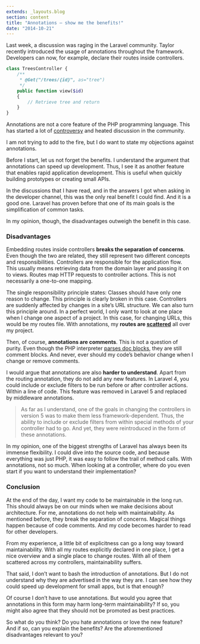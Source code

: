 ```yaml
---
extends: _layouts.blog
section: content
title: "Annotations – show me the benefits!"
date: "2014-10-21"
---
```


Last week, a discussion was raging in the Laravel community.
Taylor recently introduced the usage of annotations throughout the framework.
Developers can now, for example, declare their routes inside controllers.

~~~php
class TreesController {
    /**
     * @Get("/trees/{id}", as="tree")
     */
    public function view($id)
    {
        // Retrieve tree and return
    }
}
~~~

Annotations are not a core feature of the PHP programming language.
This has started a lot of [controversy][1] and heated discussion in the community.

I am not trying to add to the fire, but I do want to state my objections against annotations.

Before I start, let us not forget the benefits.
I understand the argument that annotations can speed up development.
Thus, I see it as another feature that enables rapid application development.
This is useful when quickly building prototypes or creating small APIs.

In the discussions that I have read, and in the answers I got when asking in the developer channel, this was the only real benefit I could find.
And it is a good one.
Laravel has proven before that one of its main goals is the simplification of common tasks.

In my opinion, though, the disadvantages outweigh the benefit in this case.

### Disadvantages
Embedding routes inside controllers **breaks the separation of concerns**.
Even though the two are related, they still represent two different concepts and responsibilities.
Controllers are responsible for the application flow.
This usually means retrieving data from the domain layer and passing it on to views.
Routes map HTTP requests to controller actions.
This is not necessarily a one-to-one mapping.

The single responsibility principle states: Classes should have only one reason to change.
This principle is clearly broken in this case.
Controllers are suddenly affected by changes in a site’s URL structure.
We can also turn this principle around.
In a perfect world, I only want to look at one place when I change one aspect of a project.
In this case, for changing URLs, this would be my routes file.
With annotations, my **routes are [scattered][3]** all over my project.

Then, of course, **annotations are comments**.
This is not a question of purity.
Even though the PHP interpreter [parses doc blocks][4], they are still comment blocks.
And never, ever should my code’s behavior change when I change or remove comments.

I would argue that annotations are also **harder to understand**.
Apart from the routing annotation, they do not add any new features.
In Laravel 4, you could include or exclude filters to be run before or after controller actions.
Within a line of code.
This feature was removed in Laravel 5 and replaced by middleware annotations.

> As far as I understand, one of the goals in changing the controllers in version 5 was to make them less framework-dependent.
> Thus, the ability to include or exclude filters from within special methods of your controller had to go.
> And yet, they were reintroduced in the form of these annotations.

In my opinion, one of the biggest strengths of Laravel has always been its immense flexibility.
I could dive into the source code, and because everything was just PHP, it was easy to follow the trail of method calls.
With annotations, not so much.
When looking at a controller, where do you even start if you want to understand their implementation?

### Conclusion
At the end of the day, I want my code to be maintainable in the long run.
This should always be on our minds when we make decisions about architecture.
For me, annotations do not help with maintainability.
As mentioned before, they break the separation of concerns.
Magical things happen because of code comments.
And my code becomes harder to read for other developers.

From my experience, a little bit of explicitness can go a long way toward maintainability.
With all my routes explicitly declared in one place, I get a nice overview and a single place to change routes.
With all of them scattered across my controllers, maintainability suffers.

That said, I don’t want to bash the introduction of annotations.
But I do not understand why they are advertised in the way they are.
I can see how they could speed up development for small apps, but is that enough?

Of course I don’t have to use annotations.
But would you agree that annotations in this form may harm long-term maintainability?
If so, you might also agree that they should not be promoted as best practices.

So what do you think?
Do you hate annotations or love the new feature?
And if so, can you explain the benefits?
Are the aforementioned disadvantages relevant to you?

[1]: https://laracasts.com/discuss/channels/general-discussion/route-annotation-in-laravel-5 "Laracasts discussion on route annotations"
[2]: http://www.reddit.com/r/laravel/comments/2jex9b/introducing_route_annotations_in_laravel_50/ "Discussion about route annotations on Reddit"
[3]: http://en.wikipedia.org/wiki/Aspect-oriented_programming#Motivation_and_basic_concepts "Scattering in the context of Aspect-oriented programming"
[4]: http://php.net/manual/en/reflectionfunctionabstract.getdoccomment.php "PHP documentation on function doc blocks"
